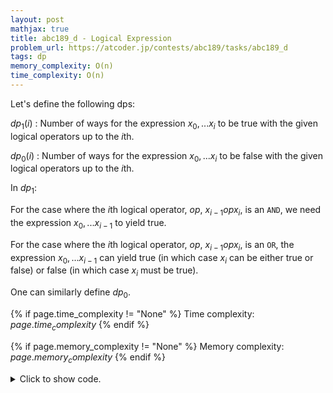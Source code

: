 ```yaml
---
layout: post
mathjax: true
title: abc189_d - Logical Expression
problem_url: https://atcoder.jp/contests/abc189/tasks/abc189_d
tags: dp
memory_complexity: O(n)
time_complexity: O(n)
---
```


Let's define the following dps:

$dp_1(i)$ : Number of ways for the expression $x_0,...x_i$ to be true with
the given logical operators up to the $i$th.

$dp_0(i)$ : Number of ways for the expression $x_0,...x_i$ to be false with
the given logical operators up to the $i$th.

In $dp_1$:

For the case where the $i$th logical operator, $op$, $x_{i-1} op x_i$, is an
`AND`, we need the expression $x_0,...x_{i-1}$ to yield true.

For the case where the $i$th logical operator, $op$, $x_{i-1} op x_i$, is an
`OR`, the expression $x_0,...x_{i-1}$ can yield true (in which case $x_i$ can
be either true or false) or false (in which case $x_i$ must be true).

One can similarly define $dp_0$.


{% if page.time_complexity != "None" %}
Time complexity: ${{ page.time_complexity }}$
{% endif %}

{% if page.memory_complexity != "None" %}
Memory complexity: ${{ page.memory_complexity }}$
{% endif %}

<details>
<summary>
<p style="display:inline">Click to show code.</p>
</summary>
```cpp
{% raw %}
using namespace std;
using ll = long long;
using ii = pair<int, int>;
using vi = vector<int>;
using vll = vector<ll>;
ll solve(vi a)
{
    int n = (int)(a).size();
    vector<vll> dp(n + 1, vll(2, 0));
    dp[0][0] = dp[0][1] = 1;
    for (int i = 1; i <= n; ++i)
    {
        if (a[i - 1])
        {
            dp[i][1] = dp[i - 1][1];
            dp[i][0] = 2 * dp[i - 1][0] + dp[i - 1][1];
        }
        else
        {
            dp[i][1] = dp[i - 1][0] + 2 * dp[i - 1][1];
            dp[i][0] = dp[i - 1][0];
        }
    }
    return dp[n][1];
}
int main(void)
{
    ios::sync_with_stdio(false), cin.tie(NULL);
    int n;
    cin >> n;
    vector<int> a(n);
    for (auto &ai : a)
    {
        string s;
        cin >> s;
        ai = s == "AND";
    }
    cout << solve(a) << endl;
    return 0;
}

{% endraw %}
```
</details>

